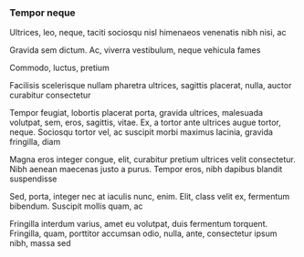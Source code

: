 ### Tempor neque

Ultrices, leo, neque, taciti sociosqu nisl himenaeos venenatis nibh nisi, ac

Gravida sem dictum. Ac, viverra vestibulum, neque vehicula fames

Commodo, luctus, pretium

Facilisis scelerisque nullam pharetra ultrices, sagittis placerat, nulla, auctor curabitur consectetur

Tempor feugiat, lobortis placerat porta, gravida ultrices, malesuada volutpat, sem, eros, sagittis, vitae. Ex, a tortor ante ultrices augue tortor, neque. Sociosqu tortor vel, ac suscipit morbi maximus lacinia, gravida fringilla, diam

Magna eros integer congue, elit, curabitur pretium ultrices velit consectetur. Nibh aenean maecenas justo a purus. Tempor eros, nibh dapibus blandit suspendisse

Sed, porta, integer nec at iaculis nunc, enim. Elit, class velit ex, fermentum bibendum. Suscipit mollis quam, ac

Fringilla interdum varius, amet eu volutpat, duis fermentum torquent. Fringilla, quam, porttitor accumsan odio, nulla, ante, consectetur ipsum nibh, massa sed


